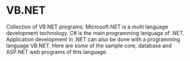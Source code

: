 # VB.NET
Collection of VB.NET programs. Microsoft.NET is a multi language development technology. C# is the main programming language of .NET. Application development in .NET can also be done with a programming language VB.NET. Here are some of the sample core, database and ASP.NET web programs of this language.
